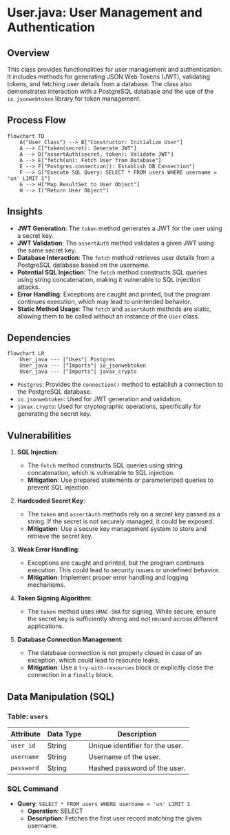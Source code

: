 # User.java: User Management and Authentication

## Overview
This class provides functionalities for user management and authentication. It includes methods for generating JSON Web Tokens (JWT), validating tokens, and fetching user details from a database. The class also demonstrates interaction with a PostgreSQL database and the use of the `io.jsonwebtoken` library for token management.

## Process Flow
```mermaid
flowchart TD
    A("User Class") --> B["Constructor: Initialize User"]
    A --> C["token(secret): Generate JWT"]
    A --> D["assertAuth(secret, token): Validate JWT"]
    A --> E["fetch(un): Fetch User from Database"]
    E --> F["Postgres.connection(): Establish DB Connection"]
    F --> G["Execute SQL Query: SELECT * FROM users WHERE username = 'un' LIMIT 1"]
    G --> H["Map ResultSet to User Object"]
    H --> I("Return User Object")
```

## Insights
- **JWT Generation**: The `token` method generates a JWT for the user using a secret key.
- **JWT Validation**: The `assertAuth` method validates a given JWT using the same secret key.
- **Database Interaction**: The `fetch` method retrieves user details from a PostgreSQL database based on the username.
- **Potential SQL Injection**: The `fetch` method constructs SQL queries using string concatenation, making it vulnerable to SQL injection attacks.
- **Error Handling**: Exceptions are caught and printed, but the program continues execution, which may lead to unintended behavior.
- **Static Method Usage**: The `fetch` and `assertAuth` methods are static, allowing them to be called without an instance of the `User` class.

## Dependencies
```mermaid
flowchart LR
    User_java --- |"Uses"| Postgres
    User_java --- |"Imports"| io_jsonwebtoken
    User_java --- |"Imports"| javax_crypto
```

- `Postgres`: Provides the `connection()` method to establish a connection to the PostgreSQL database.
- `io.jsonwebtoken`: Used for JWT generation and validation.
- `javax.crypto`: Used for cryptographic operations, specifically for generating the secret key.

## Vulnerabilities
1. **SQL Injection**:
   - The `fetch` method constructs SQL queries using string concatenation, which is vulnerable to SQL injection.
   - **Mitigation**: Use prepared statements or parameterized queries to prevent SQL injection.

2. **Hardcoded Secret Key**:
   - The `token` and `assertAuth` methods rely on a secret key passed as a string. If the secret is not securely managed, it could be exposed.
   - **Mitigation**: Use a secure key management system to store and retrieve the secret key.

3. **Weak Error Handling**:
   - Exceptions are caught and printed, but the program continues execution. This could lead to security issues or undefined behavior.
   - **Mitigation**: Implement proper error handling and logging mechanisms.

4. **Token Signing Algorithm**:
   - The `token` method uses `HMAC-SHA` for signing. While secure, ensure the secret key is sufficiently strong and not reused across different applications.

5. **Database Connection Management**:
   - The database connection is not properly closed in case of an exception, which could lead to resource leaks.
   - **Mitigation**: Use a `try-with-resources` block or explicitly close the connection in a `finally` block.

## Data Manipulation (SQL)
### Table: `users`
| Attribute   | Data Type | Description                          |
|-------------|-----------|--------------------------------------|
| `user_id`   | String    | Unique identifier for the user.      |
| `username`  | String    | Username of the user.                |
| `password`  | String    | Hashed password of the user.         |

### SQL Command
- **Query**: `SELECT * FROM users WHERE username = 'un' LIMIT 1`
  - **Operation**: SELECT
  - **Description**: Fetches the first user record matching the given username.
